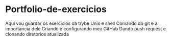 # Portfolio-de-exercicios
Aqui vou guardar os exercicios da trybe
Unix e shell
Comando do git e a importancia dele
Criando e configurando meu GitHub
Dando push request e clonando diretorios
atualizada
